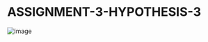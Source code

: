# ASSIGNMENT-3-HYPOTHESIS-3    
![image](https://user-images.githubusercontent.com/126941497/224474458-05a77d97-4785-4687-8c04-d47473002a94.png)
